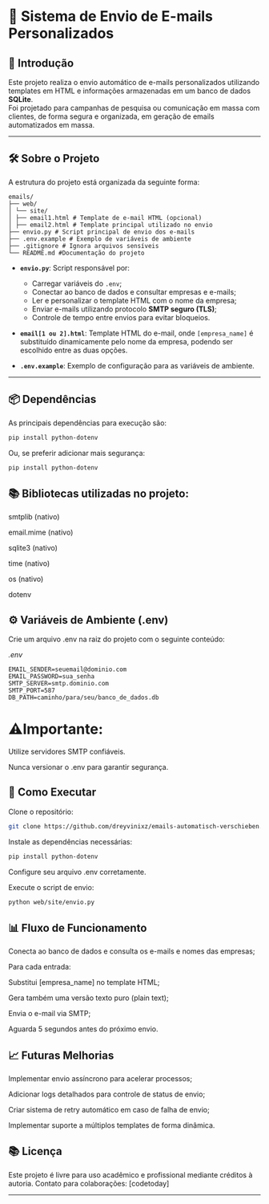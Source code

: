 # 📧 Sistema de Envio de E-mails Personalizados

## 📖 Introdução

Este projeto realiza o envio automático de e-mails personalizados utilizando templates em HTML e informações armazenadas em um banco de dados **SQLite**.  
Foi projetado para campanhas de pesquisa ou comunicação em massa com clientes, de forma segura e organizada, em geração de emails automatizados em massa.

---

## 🛠 Sobre o Projeto

A estrutura do projeto está organizada da seguinte forma:

```brash
emails/ 
├── web/ 
│ └── site/ 
│ ├── email1.html # Template de e-mail HTML (opcional) 
│ ├── email2.html # Template principal utilizado no envio 
├── envio.py # Script principal de envio dos e-mails 
├── .env.example # Exemplo de variáveis de ambiente 
├── .gitignore # Ignora arquivos sensíveis 
└── README.md #Documentação do projeto

```
- **`envio.py`**: Script responsável por:
  - Carregar variáveis do `.env`;
  - Conectar ao banco de dados e consultar empresas e e-mails;
  - Ler e personalizar o template HTML com o nome da empresa;
  - Enviar e-mails utilizando protocolo **SMTP seguro (TLS)**;
  - Controle de tempo entre envios para evitar bloqueios.

- **`email[1 ou 2].html`**: Template HTML do e-mail, onde `[empresa_name]` é substituído dinamicamente pelo nome da empresa, podendo ser escolhido entre as duas opções.

- **`.env.example`**: Exemplo de configuração para as variáveis de ambiente.

---

## 📦 Dependências

As principais dependências para execução são:

```bash
pip install python-dotenv
```

Ou, se preferir adicionar mais segurança:

```bash
pip install python-dotenv
```

## 📚 Bibliotecas utilizadas no projeto:

smtplib (nativo)

email.mime (nativo)

sqlite3 (nativo)

time (nativo)

os (nativo)

dotenv

## ⚙️ Variáveis de Ambiente (.env)
Crie um arquivo .env na raiz do projeto com o seguinte conteúdo:

*.env*

```
EMAIL_SENDER=seuemail@dominio.com
EMAIL_PASSWORD=sua_senha
SMTP_SERVER=smtp.dominio.com
SMTP_PORT=587
DB_PATH=caminho/para/seu/banco_de_dados.db
```
# ⚠️Importante:

Utilize servidores SMTP confiáveis.

Nunca versionar o .env para garantir segurança.

## 🚀 Como Executar
Clone o repositório:

```bash
git clone https://github.com/dreyvinixz/emails-automatisch-verschieben.git
```

Instale as dependências necessárias:

``` bash
pip install python-dotenv
```

Configure seu arquivo .env corretamente.

Execute o script de envio:

```bash
python web/site/envio.py
```

## 📊 Fluxo de Funcionamento
Conecta ao banco de dados e consulta os e-mails e nomes das empresas;

Para cada entrada:

Substitui [empresa_name] no template HTML;

Gera também uma versão texto puro (plain text);

Envia o e-mail via SMTP;

Aguarda 5 segundos antes do próximo envio.

## 📈 Futuras Melhorias
Implementar envio assíncrono para acelerar processos;

Adicionar logs detalhados para controle de status de envio;

Criar sistema de retry automático em caso de falha de envio;

Implementar suporte a múltiplos templates de forma dinâmica.

## 📚 Licença
Este projeto é livre para uso acadêmico e profissional mediante créditos à autoria.
Contato para colaborações: [codetoday]

---